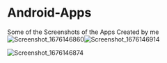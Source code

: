 # Android-Apps
Some of the Screenshots of the Apps Created by me
![Screenshot_1676146860](https://user-images.githubusercontent.com/118727613/228226501-391cf45d-4220-4b33-9a4d-83b25d9aaa48.png)![Screenshot_1676146914](https://user-images.githubusercontent.com/118727613/228226569-3fb092e8-06e0-4a10-9d50-ecece5cb0f2a.png)

![Screenshot_1676146874](https://user-images.githubusercontent.com/118727613/228226533-6da709fc-c330-4893-bec6-e90cf257f62d.png)
